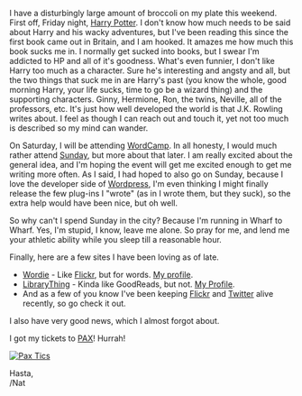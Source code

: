 I have a disturbingly large amount of broccoli on my plate this weekend. First off, Friday night, [Harry Potter](http://en.wikipedia.org/wiki/Harry_Potter_and_the_Deathly_Hallows). I don't know how much needs to be said about Harry and his wacky adventures, but I've been reading this since the first book came out in Britain, and I am hooked. It amazes me how much this book sucks me in. I normally get sucked into books, but I swear I'm addicted to HP and all of it's goodness. What's even funnier, I don't like Harry too much as a character. Sure he's interesting and angsty and all, but the two things that suck me in are Harry's past (you know the whole, good morning Harry, your life sucks, time to go be a wizard thing) and the supporting characters. Ginny, Hermione, Ron, the twins, Neville, all of the professors, etc. It's just how well developed the world is that J.K. Rowling writes about. I feel as though I can reach out and touch it, yet not too much is described so my mind can wander.

On Saturday, I will be attending [WordCamp](http://2007.wordcamp.org/). In all honesty, I would much rather attend [Sunday](http://2007.wordcamp.org/schedule/), but more about that later. I am really excited about the general idea, and I'm hoping the event will get me excited enough to get me writing more often. As I said, I had hoped to also go on Sunday, because I love the developer side of [Wordpress](http://wordpress.org/), I'm even thinking I might finally release the few plug-ins I "wrote" (as in I wrote them, but they suck), so the extra help would have been nice, but oh well.

So why can't I spend Sunday in the city? Because I'm running in Wharf to Wharf. Yes, I'm stupid, I know, leave me alone. So pray for me, and lend me your athletic ability while you sleep till a reasonable hour.

Finally, here are a few sites I have been loving as of late.

*   [Wordie](http://www.wordie.org/) - Like [Flickr](http://www.flickr.com/), but for words. [My profile](http://www.wordie.org/people/icco).
*   [LibraryThing](http://www.librarything.com/) - Kinda like GoodReads, but not. [My Profile](http://www.librarything.com/profile/icco).
*   And as a few of you know I've been keeping [Flickr](http://www.flickr.com/photos/icco/) and [Twitter](http://twitter.com/icco) alive recently, so go check it out.

I also have very good news, which I almost forgot about.

I got my tickets to [PAX](http://www.pennyarcadeexpo.com/)! Hurrah!

[![Pax Tics](http://farm2.static.flickr.com/1126/857024166_26dcfd3053.jpg)](http://www.flickr.com/photos/icco/857024166/ "Photo Sharing")

Hasta,  
/Nat
